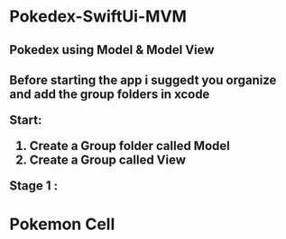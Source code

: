 # Pokedex-SwiftUi-MVM
<h2> Pokedex using Model & Model View <h2> 

Before starting the app i suggedt you organize and add the group folders in xcode 

Start: 

1. Create a Group folder called Model 
2. Create a Group called View 

Stage 1 : 
 <h1> Pokemon Cell <h1> 
